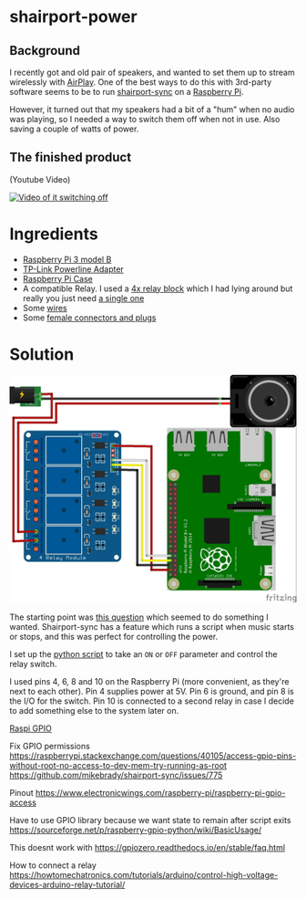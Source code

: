 # shairport-power

## Background
I recently got and old pair of speakers, and wanted to set them up to stream wirelessly with [AirPlay](https://www.apple.com/airplay/). One of the best ways to do this with 3rd-party software seems to be to run [shairport-sync](https://github.com/mikebrady/shairport-sync) on a [Raspberry Pi](https://www.raspberrypi.org/).

However, it turned out that my speakers had a bit of a "hum" when no audio was playing, so I needed a way to switch them off when not in use. Also saving a couple of watts of power.

## The finished product
(Youtube Video)

[![Video of it switching off](http://img.youtube.com/vi/Is1vkanx2_s/0.jpg)](http://www.youtube.com/watch?v=Is1vkanx2_s)

# Ingredients
* [Raspberry Pi 3 model B](https://www.amazon.de/gp/product/B01CD5VC92/ref=ppx_yo_dt_b_asin_title_o02_s00?ie=UTF8&psc=1)
* [TP-Link Powerline Adapter](https://www.amazon.de/gp/product/B00ADW9R22/ref=ppx_yo_dt_b_asin_title_o00_s00?ie=UTF8&psc=1)
* [Raspberry Pi Case](https://www.amazon.de/gp/product/B06X99BM44/ref=ppx_yo_dt_b_asin_title_o01_s00?ie=UTF8&psc=1)
* A compatible Relay. I used a [4x relay block](https://www.amazon.de/Elegoo-Relaismodul-Optokoppler-Arduino-Raspberry/dp/B01M8G4Y7Z/ref=sr_1_3?__mk_de_DE=%C3%85M%C3%85%C5%BD%C3%95%C3%91&keywords=arduino+relais+sainsmart&qid=1573939970&sr=8-3) which I had lying around but really you just need [a single one](https://www.amazon.de/AZDelivery-1-Relais-KY-019-High-Level-Trigger-Arduino/dp/B07CNR7K9B/ref=sr_1_7?__mk_de_DE=%C3%85M%C3%85%C5%BD%C3%95%C3%91&keywords=arduino+relay&qid=1573939996&sr=8-7)
* Some [wires](https://www.amazon.de/gp/product/B0144HG2RE/ref=ppx_yo_dt_b_asin_title_o01_s00?ie=UTF8&psc=1)
* Some [female connectors and plugs](https://www.amazon.de/gp/product/B01MRSUEHD/ref=ppx_yo_dt_b_asin_title_o01_s00?ie=UTF8&psc=1)

# Solution

![Circuit diagram](./images/speaker_power_bb.jpg)

The starting point was [this question](https://github.com/mikebrady/shairport-sync/issues/931) which seemed to do something I wanted. Shairport-sync has a feature which runs a script when music starts or stops, and this was perfect for controlling the power.

I set up the [python script](./scripts/gpioControl.py) to take an `ON` or `OFF` parameter and control the relay switch.

I used pins 4, 6, 8 and 10 on the Raspberry Pi (more convenient, as they're next to each other). Pin 4 supplies power at 5V. Pin 6 is ground, and pin 8 is the I/O for the switch. Pin 10 is connected to a second relay in case I decide to add something else to the system later on.

[Raspi GPIO](./images/raspi_pins.jpeg)


Fix GPIO permissions
https://raspberrypi.stackexchange.com/questions/40105/access-gpio-pins-without-root-no-access-to-dev-mem-try-running-as-root
https://github.com/mikebrady/shairport-sync/issues/775

Pinout
https://www.electronicwings.com/raspberry-pi/raspberry-pi-gpio-access

Have to use GPIO library because we want state to remain after script exits
https://sourceforge.net/p/raspberry-gpio-python/wiki/BasicUsage/

This doesnt work with https://gpiozero.readthedocs.io/en/stable/faq.html

How to connect a relay
https://howtomechatronics.com/tutorials/arduino/control-high-voltage-devices-arduino-relay-tutorial/
